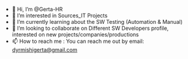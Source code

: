 - 👋 Hi, I’m @Gerta-HR
- 👀 I’m interested in Sources_IT Projects 
- 🌱 I’m currently learning about the SW Testing (Automation & Manual)
- 💞️ I’m looking to collaborate on Different SW Developers profile, interested on new projects/companies/productions
- 📫 How to reach me : You can reach me out by email: dyrmishigerta@gmail.com

<!---
Gerta-HR/Gerta-HR is a ✨ special ✨ repository because its `README.md` (this file) appears on your GitHub profile.
You can click the Preview link to take a look at your changes.
--->

